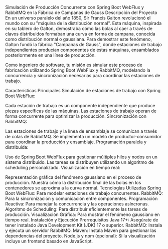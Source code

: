 Simulación de Producción Concurrente con Spring Boot WebFlux y RabbitMQ en la Fábrica de Campanas de Gauss
Descripción del Proyecto
En un universo paralelo del año 1850, Sir Francis Galton revolucionó el mundo con su "máquina de la distribución normal". Esta máquina, inspirada en su tablero de Galton, demostraba cómo las bolas al caer a través de clavos distribuidos formaban una curva en forma de campana, conocida como distribución normal o gaussiana. Para demostrar este fenómeno, Galton fundó la fábrica "Campanas de Gauss", donde estaciones de trabajo independientes producían componentes de estas máquinas, ensamblados posteriormente en una línea de producción.

Como ingeniero de software, tu misión es simular este proceso de fabricación utilizando Spring Boot WebFlux y RabbitMQ, modelando la concurrencia y sincronización necesarias para coordinar las estaciones de trabajo.

Características Principales
Simulación de estaciones de trabajo con Spring Boot WebFlux:

Cada estación de trabajo es un componente independiente que produce piezas específicas de las máquinas.
Las estaciones de trabajo operan de forma concurrente para optimizar la producción.
Sincronización con RabbitMQ:

Las estaciones de trabajo y la línea de ensamblaje se comunican a través de colas de RabbitMQ.
Se implementa un modelo de productor-consumidor para coordinar la producción y ensamblaje.
Programación paralela y distribuida:

Uso de Spring Boot WebFlux para gestionar múltiples hilos y nodos en un sistema distribuido.
Las tareas se distribuyen utilizando un algoritmo de scheduling personalizado.
Visualización en tiempo real:

Representación gráfica del fenómeno gaussiano en el proceso de producción.
Muestra cómo la distribución final de las bolas en los contenedores se aproxima a la curva normal.
Tecnologías Utilizadas
Spring Boot WebFlux: Para modelar estaciones de trabajo concurrentes.
RabbitMQ: Para la sincronización y comunicación entre componentes.
Programación Reactiva: Para manejar la concurrencia y las operaciones asíncronas.
Algoritmo de Scheduling: Para distribuir eficientemente las tareas de producción.
Visualización Gráfica: Para mostrar el fenómeno gaussiano en tiempo real.
Instalación y Ejecución
Prerrequisitos
Java 17+: Asegúrate de tener instalado Java Development Kit (JDK) 17 o superior.
RabbitMQ: Instala y ejecuta un servidor RabbitMQ.
Maven: Instala Maven para gestionar las dependencias del proyecto.
Node.js y npm (opcional): Si la visualización incluye un frontend basado en JavaScript.
